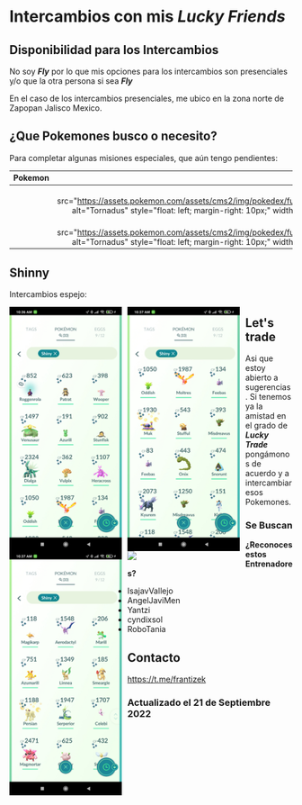 # Intercambios con mis ___Lucky Friends___

## Disponibilidad para los Intercambios

No soy ___Fly___ por lo que mis opciones para los intercambios son presenciales y/o que la otra persona si sea ___Fly___

En el caso de los intercambios presenciales, me ubico en la zona norte de Zapopan Jalisco Mexico.

## ¿Que Pokemones busco o necesito?

Para completar algunas misiones especiales, que aún tengo pendientes:

| Pokemon  | Imagen                                                                                                                                            |
| -------- | -------------------------------------------------------------------------------------------------------------------------------------------------:|
|  | <--img src="https://assets.pokemon.com/assets/cms2/img/pokedex/full/641.png" alt="Tornadus" style="float: left; margin-right: 10px;" width="100" /--> |
|  | <--img src="https://assets.pokemon.com/assets/cms2/img/pokedex/full/641.png" alt="Tornadus" style="float: left; margin-right: 10px;" width="100" /--> |


## Shinny

Intercambios espejo:

<img src="https://github.com/frantizek/frantizek/blob/main/templates/PokemonGo/images/Screenshot_2022-09-19-10-36-58-410_com.nianticlabs.pokemongo.jpg?raw=true" alt=" " style="float: left; margin-right: 10px;" width="200" />
<img src="https://github.com/frantizek/frantizek/blob/main/templates/PokemonGo/images/Screenshot_2022-09-19-10-37-09-385_com.nianticlabs.pokemongo.jpg?raw=true" alt=" " style="float: left; margin-right: 10px;" width="200" />
<img src="https://github.com/frantizek/frantizek/blob/main/templates/PokemonGo/images/Screenshot_2022-09-19-10-37-16-329_com.nianticlabs.pokemongo.jpg?raw=true" alt=" " style="float: left; margin-right: 10px;" width="200" />

## Let's trade

Asi que estoy abierto a sugerencias.
Si tenemos ya la amistad en el grado de ___Lucky Trade___ pongámonos de acuerdo y a intercambiar esos Pokemones.

### Se Buscan

<img src="https://img.freepik.com/premium-vector/wanted-vintage-western-poster_176411-3.jpg?raw=true" alt=" " style="float: left; margin-right: 10px;" width="200" />

**¿Reconoces estos Entrenadores?**

- IsajavVallejo
- AngelJaviMen
- Yantzi
- cyndixsol
- RoboTania



## Contacto

https://t.me/frantizek

### Actualizado el 21 de Septiembre 2022
